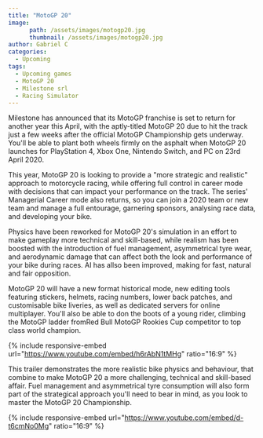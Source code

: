 ```yaml
---
title: "MotoGP 20"
image:
      path: /assets/images/motogp20.jpg
      thumbnail: /assets/images/motogp20.jpg
author: Gabriel C
categories:
  - Upcoming
tags:
  - Upcoming games
  - MotoGP 20
  - Milestone srl
  - Racing Simulator
---
```


Milestone has announced that its MotoGP franchise is set to return for another year this April, with the aptly-titled MotoGP 20 due to hit the track just a few weeks after the official MotoGP Championship gets underway. You'll be able to plant both wheels firmly on the asphalt when MotoGP 20 launches for PlayStation 4, Xbox One, Nintendo Switch, and PC on 23rd April 2020.

This year, MotoGP 20 is looking to provide a "more strategic and realistic" approach to motorcycle racing, while offering full control in career mode with decisions that can impact your performance on the track. The series' Managerial Career mode also returns, so you can join a 2020 team or new team and manage a full entourage, garnering sponsors, analysing race data, and developing your bike.

Physics have been reworked for MotoGP 20's simulation in an effort to make gameplay more technical and skill-based, while realism has been boosted with the introduction of fuel management, asymmetrical tyre wear, and aerodynamic damage that can affect both the look and performance of your bike during races. AI has allso been improved, making for fast, natural and fair opposition.

MotoGP 20 will have a new format historical mode, new editing tools featuring stickers, helmets, racing numbers, lower back patches, and customisable bike liveries, as well as dedicated servers for online multiplayer. You'll also be able to don the boots of a young rider, climbing the MotoGP ladder fromRed Bull MotoGP Rookies Cup competitor to top class world champion.

{% include responsive-embed url="https://www.youtube.com/embed/h6rAbN1tMHg" ratio="16:9" %}

This trailer demonstrates the more realistic bike physics and behaviour, that combine to make MotoGP 20 a more challenging, technical and skill-based affair. Fuel management and asymmetrical tyre consumption will also form part of the strategical approach you'll need to bear in mind, as you look to master the MotoGP 20 Championship.

{% include responsive-embed url="https://www.youtube.com/embed/d-t6cmNo0Mg" ratio="16:9" %}
